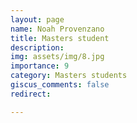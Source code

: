 ```yaml
---
layout: page
name: Noah Provenzano
title: Masters student
description: 
img: assets/img/8.jpg
importance: 9
category: Masters students
giscus_comments: false
redirect: 

---
```

